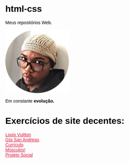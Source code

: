 # html-css
<style>
    body{
       
        color: black;
        font-family: Arial, Helvetica, sans-serif;
    }
    a{
        color: crimson;
    }
    img{
       width:200px;
       height:200px;
    }
</style>
 Meus repositórios Web.

 <img src="eu.png" alt="Thiago da Silva">

 Em constante <strong>evolução.</strong>

<h1>Exercícios de site decentes:</h1>

<a target="_blank" href="https://thigadasilva.github.io/html-css/desafios/tempo/">Louis Vuitton</a> <br>
<a target="_blank" href="https://thigadasilva.github.io/html-css/desafios/d010/">Gta San Andreas</a> <br>
<a target="_blank" href="https://thigadasilva.github.io/html-css/desafios/diogo/">Currículo</a> <br>
<a target="_blank" href="https://thigadasilva.github.io/html-css/desafios/lucas">Músculos!</a> <br>
<a target="_blank" href="https://thigadasilva.github.io/html-css/desafios/social">Projeto Social</a> <br>


